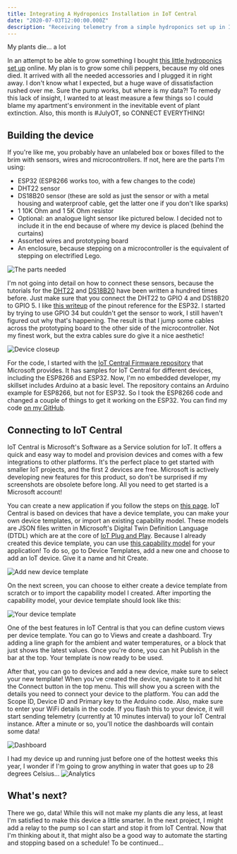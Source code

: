```yaml
---
title: Integrating A Hydroponics Installation in IoT Central
date: "2020-07-03T12:00:00.000Z"
description: "Receiving telemetry from a simple hydroponics set up in IoT Central using an ESP32, Arduino and some sensors."
---
```


My plants die... a lot

In an attempt to be able to grow something I bought [this little hydroponics set up][4] online. My plan is to grow some chili peppers, because my old ones died. It arrived with all the needed accessories and I plugged it in right away. I don't know what I expected, but a huge wave of dissatisfaction rushed over me. Sure the pump works, but where is my data?! To remedy this lack of insight, I wanted to at least measure a few things so I could blame my apartment's environment in the inevitable event of plant extinction. Also, this month is #JulyOT, so CONNECT EVERYTHING!

## Building the device
If you're like me, you probably have an unlabeled box or boxes filled to the brim with sensors, wires and microcontrollers. If not, here are the parts I'm using:
- ESP32 (ESP8266 works too, with a few changes to the code)
- DHT22 sensor
- DS18B20 sensor (these are sold as just the sensor or with a metal housing and waterproof cable, get the latter one if you don't like sparks)
- 1 10K Ohm and 1 5K Ohm resistor
- Optional: an analogue light sensor like pictured below. I decided not to include it in the end because of where my device is placed (behind the curtains)
- Assorted wires and prototyping board
- An enclosure, because stepping on a microcontroller is the equivalent of stepping on electrified Lego.

![The parts needed](./images/parts.png  "The parts needed")

I'm not going into detail on how to connect these sensors, because the tutorials for the [DHT22][1] and [DS18B20][2] have been written a hundred times before. Just make sure that you connect the DHT22 to GPIO 4 and DS18B20 to GPIO 5. I like [this writeup][3] of the pinout reference for the ESP32. I started by trying to use GPIO 34 but couldn't get the sensor to work, I still haven't figured out why that's happening. The result is that I jump some cables across the prototyping board to the other side of the microcontroller. Not my finest work, but the extra cables sure do give it a nice aesthetic!

![Device closeup](./images/device-closeup.jpg "Device closeup")

For the code, I started with the [IoT Central Firmware repository][5] that Microsoft provides. It has samples for IoT Central for different devices, including the ESP8266 and ESP32. Now, I'm no embedded developer, my skillset includes Arduino at a basic level. The repository contains an Arduino example for ESP8266, but not for ESP32. So I took the ESP8266 code and changed a couple of things to get it working on the ESP32. You can find my code [on my GitHub][6].

## Connecting to IoT Central
IoT Central is Microsoft's Software as a Service solution for IoT. It offers a quick and easy way to model and provision devices and comes with a few integrations to other platforms. It's the perfect place to get started with smaller IoT projects, and the first 2 devices are free. Microsoft is actively developing new features for this product, so don't be surprised if my screenshots are obsolete before long. All you need to get started is a Microsoft account!

You can create a new application if you follow the steps on [this page][7]. IoT Central is based on devices that have a device template, you can make your own device templates, or import an existing capability model. These models are JSON files written in Microsoft's Digital Twin Definition Language (DTDL) which are at the core of [IoT Plug and Play][8]. Because I already created this device template, you can use [this capability model][9] for your application! To do so, go to Device Templates, add a new one and choose to add an IoT device. Give it a name and hit Create.

![Add new device template](./images/add-new-template.png "Add new device template")

On the next screen, you can choose to either create a device template from scratch or to import the capability model I created. After importing the capability model, your device template should look like this:

![Your device template](./images/device-template.png "Your device template")

One of the best features in IoT Central is that you can define custom views per device template. You can go to Views and create a dashboard. Try adding a line graph for the ambient and water temperatures, or a block that just shows the latest values. Once you're done, you can hit Publish in the bar at the top. Your template is now ready to be used.

After that, you can go to devices and add a new device, make sure to select your new template! When you've created the device, navigate to it and hit the Connect button in the top menu. This will show you a screen with the details you need to connect your device to the platform. You can add the Scope ID, Device ID and Primary key to the Arduino code. Also, make sure to enter your WiFi details in the code. If you flash this to your device, it will start sending telemetry (currently at 10 minutes interval) to your IoT Central instance. After a minute or so, you'll notice the dashboards will contain some data!

![Dashboard](./images/dashboard.png "Near real-time telemetry!")

I had my device up and running just before one of the hottest weeks this year, I wonder if I'm going to grow anything in water that goes up to 28 degrees Celsius...
![Analytics](./images/analytics.png "Analytics during a heatwave")

## What's next?
There we go, data! While this will not make my plants die any less, at least I'm satisfied to make this device a little smarter. In the next project, I might add a relay to the pump so I can start and stop it from IoT Central. Now that I'm thinking about it, that might also be a good way to automate the starting and stopping based on a schedule! To be continued...

[1]: https://randomnerdtutorials.com/esp32-dht11-dht22-temperature-humidity-sensor-arduino-ide/
[2]: https://arduinogetstarted.com/tutorials/arduino-temperature-sensor
[3]: https://randomnerdtutorials.com/esp32-pinout-reference-gpios/
[4]: https://www.aliexpress.com/item/32826785497.html
[5]: https://github.com/Azure/iot-central-firmware
[6]: https://github.com/MatthijsvdVeer/iot-central-hydroponics
[7]: https://docs.microsoft.com/en-us/azure/iot-central/core/quick-deploy-iot-central
[8]: https://docs.microsoft.com/en-us/azure/iot-pnp/overview-iot-plug-and-play
[9]: https://raw.githubusercontent.com/MatthijsvdVeer/iot-central-hydroponics/master/Hydroponics.json